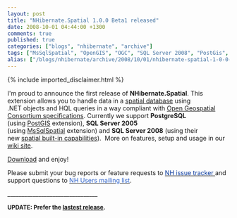 ```yaml
---
layout: post
title: "NHibernate.Spatial 1.0.0 Beta1 released"
date: 2008-10-01 04:44:00 +1300
comments: true
published: true
categories: ["blogs", "nhibernate", "archive"]
tags: ["MsSqlSpatial", "OpenGIS", "OGC", "SQL Server 2008", "PostGis", "NTS", "SQL Server", "GIS", "spatial"]
alias: ["/blogs/nhibernate/archive/2008/10/01/nhibernate-spatial-1-0-0-beta1-released.aspx"]
---
```

<!-- more -->
{% include imported_disclaimer.html %}
<p>I'm proud to announce the first release of&nbsp;<strong>NHibernate.Spatial</strong>. This extension allows you to handle data in a <a href="http://en.wikipedia.org/wiki/Spatial_database">spatial database</a>&nbsp;using .NET&nbsp;objects&nbsp;and HQL queries&nbsp;in a way compliant with&nbsp;<a href="http://www.opengeospatial.org/standards/sfs">Open Geospatial Consortium specifications</a>.&nbsp;Currently we support&nbsp;<strong>PostgreSQL</strong> (using&nbsp;<a href="http://www.postgis.org/" class="externalLink">PostGIS</a>&nbsp;extension), <strong>SQL Server 2005</strong> (using&nbsp;<a href="http://codeplex.com/MsSqlSpatial" class="externalLink">MsSqlSpatial</a>&nbsp;extension)&nbsp;and <strong>SQL Server 2008</strong> (using their new&nbsp;<a href="http://www.microsoft.com/sqlserver/2008/en/us/spatial-data.aspx" class="externalLink">spatial built-in capabilities</a>).&nbsp; More on features, setup and usage in our <a href="/wikis/spatial/default.aspx">wiki site</a>.</p>
<p><a href="/media/p/63/download.aspx">Download</a>&nbsp;and enjoy!</p>
<p>Please submit your bug reports or feature requests to&nbsp;<a href="http://jira.nhibernate.org/browse/NHSP"><span style="color: #003399;">NH issue tracker&nbsp;</span></a>and support questions to&nbsp;<a href="http://groups.google.com/group/nhusers" class="externalLink"><span style="color: #3366cc;">NH Users mailing list</span></a>.</p>
<p>________________________________</p>
<p><strong><span style="font-size: small;">UPDATE: Prefer the <a href="/media/p/83.aspx">lastest release</a>.</span></strong></p>
